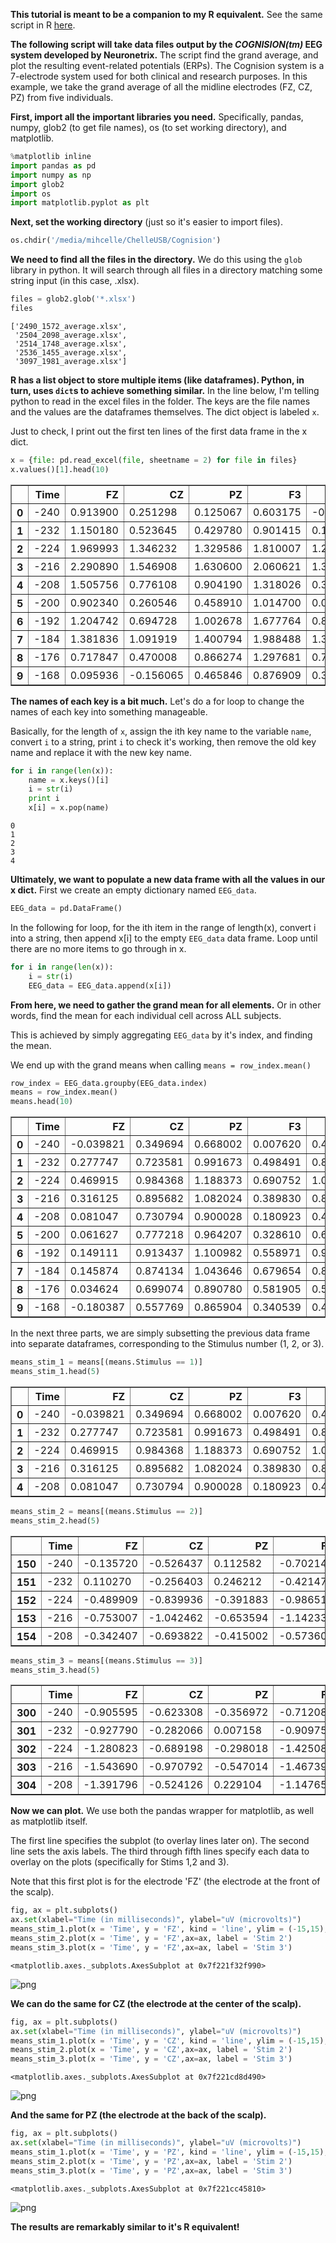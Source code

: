 
**This tutorial is meant to be a companion to my R equivalent.** See the same script in R [here](https://github.com/mjtat/Plotting-event-related-potentials-in-R/blob/master/Plotting%20Data%20for%20the%20Cognision%20EEG%20System%20in%20R.ipynb).

**The following script will take data files output by the *COGNISION(tm)* EEG system developed by Neuronetrix.** The script find the grand average, and plot the resulting event-related potentials (ERPs). The Cognision system is a 7-electrode system used for both clinical and research purposes. In this example, we take the grand average of all the midline electrodes (FZ, CZ, PZ) from five individuals.


**First, import all the important libraries you need.** Specifically, pandas, numpy, glob2 (to get file names), os (to set working directory), and matplotlib.


```python
%matplotlib inline
import pandas as pd
import numpy as np
import glob2
import os
import matplotlib.pyplot as plt
```

**Next, set the working directory** (just so it's easier to import files).


```python
os.chdir('/media/mihcelle/ChelleUSB/Cognision')
```

**We need to find all the files in the directory.** We do this using the `glob` library in python. It will search through all files in a directory matching some string input (in this case, .xlsx).


```python
files = glob2.glob('*.xlsx')
files
```




    ['2490_1572_average.xlsx',
     '2504_2098_average.xlsx',
     '2514_1748_average.xlsx',
     '2536_1455_average.xlsx',
     '3097_1981_average.xlsx']



**R has a list object to store multiple items (like dataframes). Python, in turn, uses `dict`s to achieve something similar.** In the line below, I'm telling python to read in the excel files in the folder. The keys are the file names and the values are the dataframes themselves. The dict object is labeled `x`.

Just to check, I print out the first ten lines of the first data frame in the x dict.


```python
x = {file: pd.read_excel(file, sheetname = 2) for file in files}
x.values()[1].head(10)
```




<div>
<table border="1" class="dataframe">
  <thead>
    <tr style="text-align: right;">
      <th></th>
      <th>Time</th>
      <th>FZ</th>
      <th>CZ</th>
      <th>PZ</th>
      <th>F3</th>
      <th>P3</th>
      <th>F4</th>
      <th>P4</th>
      <th>Stimulus</th>
    </tr>
  </thead>
  <tbody>
    <tr>
      <th>0</th>
      <td>-240</td>
      <td>0.913900</td>
      <td>0.251298</td>
      <td>0.125067</td>
      <td>0.603175</td>
      <td>-0.285071</td>
      <td>1.029497</td>
      <td>1.770241</td>
      <td>1</td>
    </tr>
    <tr>
      <th>1</th>
      <td>-232</td>
      <td>1.150180</td>
      <td>0.523645</td>
      <td>0.429780</td>
      <td>0.901415</td>
      <td>0.111195</td>
      <td>1.087295</td>
      <td>1.880752</td>
      <td>1</td>
    </tr>
    <tr>
      <th>2</th>
      <td>-224</td>
      <td>1.969993</td>
      <td>1.346232</td>
      <td>1.329586</td>
      <td>1.810007</td>
      <td>1.216764</td>
      <td>1.929303</td>
      <td>2.901241</td>
      <td>1</td>
    </tr>
    <tr>
      <th>3</th>
      <td>-216</td>
      <td>2.290890</td>
      <td>1.546908</td>
      <td>1.630600</td>
      <td>2.060621</td>
      <td>1.399869</td>
      <td>2.166045</td>
      <td>3.213815</td>
      <td>1</td>
    </tr>
    <tr>
      <th>4</th>
      <td>-208</td>
      <td>1.505756</td>
      <td>0.776108</td>
      <td>0.904190</td>
      <td>1.318026</td>
      <td>0.368282</td>
      <td>0.954127</td>
      <td>2.228467</td>
      <td>1</td>
    </tr>
    <tr>
      <th>5</th>
      <td>-200</td>
      <td>0.902340</td>
      <td>0.260546</td>
      <td>0.458910</td>
      <td>1.014700</td>
      <td>0.036751</td>
      <td>0.130615</td>
      <td>1.590835</td>
      <td>1</td>
    </tr>
    <tr>
      <th>6</th>
      <td>-192</td>
      <td>1.204742</td>
      <td>0.694728</td>
      <td>1.002678</td>
      <td>1.677764</td>
      <td>0.818648</td>
      <td>0.825584</td>
      <td>2.166508</td>
      <td>1</td>
    </tr>
    <tr>
      <th>7</th>
      <td>-184</td>
      <td>1.381836</td>
      <td>1.091919</td>
      <td>1.400794</td>
      <td>1.988488</td>
      <td>1.361028</td>
      <td>1.371201</td>
      <td>2.532719</td>
      <td>1</td>
    </tr>
    <tr>
      <th>8</th>
      <td>-176</td>
      <td>0.717847</td>
      <td>0.470008</td>
      <td>0.866274</td>
      <td>1.297681</td>
      <td>0.790442</td>
      <td>0.538441</td>
      <td>1.737874</td>
      <td>1</td>
    </tr>
    <tr>
      <th>9</th>
      <td>-168</td>
      <td>0.095936</td>
      <td>-0.156065</td>
      <td>0.465846</td>
      <td>0.876909</td>
      <td>0.382616</td>
      <td>-0.442745</td>
      <td>1.268089</td>
      <td>1</td>
    </tr>
  </tbody>
</table>
</div>



**The names of each key is a bit much.** Let's do a for loop to change the names of each key into something manageable.

Basically, for the length of `x`, assign the ith key name to the variable `name`, convert `i` to a string, print `i` to check it's working, then remove the old key name and replace it with the new key name.


```python
for i in range(len(x)):
    name = x.keys()[i]
    i = str(i)
    print i
    x[i] = x.pop(name)
```

    0
    1
    2
    3
    4


**Ultimately, we want to populate a new data frame with all the values in our x dict.** First we create an empty dictionary named `EEG_data`.


```python
EEG_data = pd.DataFrame()     
```

In the following for loop, for the ith item in the range of length(x), convert i into a string, then append x[i] to the empty `EEG_data` data frame. Loop until there are no more items to go through in x.


```python
for i in range(len(x)):
    i = str(i)
    EEG_data = EEG_data.append(x[i])
```

**From here, we need to gather the grand mean for all elements.** Or in other words, find the mean for each individual cell across ALL subjects.

This is achieved by simply aggregating `EEG_data` by it's index, and finding the mean.

We end up with the grand means when calling `means = row_index.mean()`


```python
row_index = EEG_data.groupby(EEG_data.index)
means = row_index.mean()
means.head(10)
```




<div>
<table border="1" class="dataframe">
  <thead>
    <tr style="text-align: right;">
      <th></th>
      <th>Time</th>
      <th>FZ</th>
      <th>CZ</th>
      <th>PZ</th>
      <th>F3</th>
      <th>P3</th>
      <th>F4</th>
      <th>P4</th>
      <th>Stimulus</th>
    </tr>
  </thead>
  <tbody>
    <tr>
      <th>0</th>
      <td>-240</td>
      <td>-0.039821</td>
      <td>0.349694</td>
      <td>0.668002</td>
      <td>0.007620</td>
      <td>0.441710</td>
      <td>-0.047589</td>
      <td>0.558231</td>
      <td>1</td>
    </tr>
    <tr>
      <th>1</th>
      <td>-232</td>
      <td>0.277747</td>
      <td>0.723581</td>
      <td>0.991673</td>
      <td>0.498491</td>
      <td>0.835016</td>
      <td>0.218099</td>
      <td>0.802094</td>
      <td>1</td>
    </tr>
    <tr>
      <th>2</th>
      <td>-224</td>
      <td>0.469915</td>
      <td>0.984368</td>
      <td>1.188373</td>
      <td>0.690752</td>
      <td>1.095063</td>
      <td>0.325650</td>
      <td>0.928789</td>
      <td>1</td>
    </tr>
    <tr>
      <th>3</th>
      <td>-216</td>
      <td>0.316125</td>
      <td>0.895682</td>
      <td>1.082024</td>
      <td>0.389830</td>
      <td>0.843432</td>
      <td>0.118593</td>
      <td>0.787853</td>
      <td>1</td>
    </tr>
    <tr>
      <th>4</th>
      <td>-208</td>
      <td>0.081047</td>
      <td>0.730794</td>
      <td>0.900028</td>
      <td>0.180923</td>
      <td>0.498306</td>
      <td>-0.141546</td>
      <td>0.632768</td>
      <td>1</td>
    </tr>
    <tr>
      <th>5</th>
      <td>-200</td>
      <td>0.061627</td>
      <td>0.777218</td>
      <td>0.964207</td>
      <td>0.328610</td>
      <td>0.639889</td>
      <td>-0.214696</td>
      <td>0.630456</td>
      <td>1</td>
    </tr>
    <tr>
      <th>6</th>
      <td>-192</td>
      <td>0.149111</td>
      <td>0.913437</td>
      <td>1.100982</td>
      <td>0.558971</td>
      <td>0.908166</td>
      <td>-0.123975</td>
      <td>0.630086</td>
      <td>1</td>
    </tr>
    <tr>
      <th>7</th>
      <td>-184</td>
      <td>0.145874</td>
      <td>0.874134</td>
      <td>1.043646</td>
      <td>0.679654</td>
      <td>0.844264</td>
      <td>-0.043150</td>
      <td>0.456044</td>
      <td>1</td>
    </tr>
    <tr>
      <th>8</th>
      <td>-176</td>
      <td>0.034624</td>
      <td>0.699074</td>
      <td>0.890780</td>
      <td>0.581905</td>
      <td>0.571825</td>
      <td>-0.101226</td>
      <td>0.276082</td>
      <td>1</td>
    </tr>
    <tr>
      <th>9</th>
      <td>-168</td>
      <td>-0.180387</td>
      <td>0.557769</td>
      <td>0.865904</td>
      <td>0.340539</td>
      <td>0.493220</td>
      <td>-0.281557</td>
      <td>0.320194</td>
      <td>1</td>
    </tr>
  </tbody>
</table>
</div>



In the next three parts, we are simply subsetting the previous data frame into separate dataframes, corresponding to the Stimulus number (1, 2, or 3).


```python
means_stim_1 = means[(means.Stimulus == 1)]
means_stim_1.head(5)
```




<div>
<table border="1" class="dataframe">
  <thead>
    <tr style="text-align: right;">
      <th></th>
      <th>Time</th>
      <th>FZ</th>
      <th>CZ</th>
      <th>PZ</th>
      <th>F3</th>
      <th>P3</th>
      <th>F4</th>
      <th>P4</th>
      <th>Stimulus</th>
    </tr>
  </thead>
  <tbody>
    <tr>
      <th>0</th>
      <td>-240</td>
      <td>-0.039821</td>
      <td>0.349694</td>
      <td>0.668002</td>
      <td>0.007620</td>
      <td>0.441710</td>
      <td>-0.047589</td>
      <td>0.558231</td>
      <td>1</td>
    </tr>
    <tr>
      <th>1</th>
      <td>-232</td>
      <td>0.277747</td>
      <td>0.723581</td>
      <td>0.991673</td>
      <td>0.498491</td>
      <td>0.835016</td>
      <td>0.218099</td>
      <td>0.802094</td>
      <td>1</td>
    </tr>
    <tr>
      <th>2</th>
      <td>-224</td>
      <td>0.469915</td>
      <td>0.984368</td>
      <td>1.188373</td>
      <td>0.690752</td>
      <td>1.095063</td>
      <td>0.325650</td>
      <td>0.928789</td>
      <td>1</td>
    </tr>
    <tr>
      <th>3</th>
      <td>-216</td>
      <td>0.316125</td>
      <td>0.895682</td>
      <td>1.082024</td>
      <td>0.389830</td>
      <td>0.843432</td>
      <td>0.118593</td>
      <td>0.787853</td>
      <td>1</td>
    </tr>
    <tr>
      <th>4</th>
      <td>-208</td>
      <td>0.081047</td>
      <td>0.730794</td>
      <td>0.900028</td>
      <td>0.180923</td>
      <td>0.498306</td>
      <td>-0.141546</td>
      <td>0.632768</td>
      <td>1</td>
    </tr>
  </tbody>
</table>
</div>




```python
means_stim_2 = means[(means.Stimulus == 2)]
means_stim_2.head(5)
```




<div>
<table border="1" class="dataframe">
  <thead>
    <tr style="text-align: right;">
      <th></th>
      <th>Time</th>
      <th>FZ</th>
      <th>CZ</th>
      <th>PZ</th>
      <th>F3</th>
      <th>P3</th>
      <th>F4</th>
      <th>P4</th>
      <th>Stimulus</th>
    </tr>
  </thead>
  <tbody>
    <tr>
      <th>150</th>
      <td>-240</td>
      <td>-0.135720</td>
      <td>-0.526437</td>
      <td>0.112582</td>
      <td>-0.702145</td>
      <td>0.118593</td>
      <td>-0.221724</td>
      <td>0.562485</td>
      <td>2</td>
    </tr>
    <tr>
      <th>151</th>
      <td>-232</td>
      <td>0.110270</td>
      <td>-0.256403</td>
      <td>0.246212</td>
      <td>-0.421475</td>
      <td>0.218931</td>
      <td>0.206909</td>
      <td>0.585605</td>
      <td>2</td>
    </tr>
    <tr>
      <th>152</th>
      <td>-224</td>
      <td>-0.489909</td>
      <td>-0.839936</td>
      <td>-0.391883</td>
      <td>-0.986513</td>
      <td>-0.307266</td>
      <td>-0.500081</td>
      <td>-0.251317</td>
      <td>2</td>
    </tr>
    <tr>
      <th>153</th>
      <td>-216</td>
      <td>-0.753007</td>
      <td>-1.042462</td>
      <td>-0.653594</td>
      <td>-1.142338</td>
      <td>-0.544008</td>
      <td>-1.054946</td>
      <td>-0.497307</td>
      <td>2</td>
    </tr>
    <tr>
      <th>154</th>
      <td>-208</td>
      <td>-0.342407</td>
      <td>-0.693822</td>
      <td>-0.415002</td>
      <td>-0.573601</td>
      <td>-0.163926</td>
      <td>-0.640647</td>
      <td>-0.268425</td>
      <td>2</td>
    </tr>
  </tbody>
</table>
</div>




```python
means_stim_3 = means[(means.Stimulus == 3)]
means_stim_3.head(5)
```




<div>
<table border="1" class="dataframe">
  <thead>
    <tr style="text-align: right;">
      <th></th>
      <th>Time</th>
      <th>FZ</th>
      <th>CZ</th>
      <th>PZ</th>
      <th>F3</th>
      <th>P3</th>
      <th>F4</th>
      <th>P4</th>
      <th>Stimulus</th>
    </tr>
  </thead>
  <tbody>
    <tr>
      <th>300</th>
      <td>-240</td>
      <td>-0.905595</td>
      <td>-0.623308</td>
      <td>-0.356972</td>
      <td>-0.712086</td>
      <td>-0.694053</td>
      <td>-1.458380</td>
      <td>-0.705150</td>
      <td>3</td>
    </tr>
    <tr>
      <th>301</th>
      <td>-232</td>
      <td>-0.927790</td>
      <td>-0.282066</td>
      <td>0.007158</td>
      <td>-0.909757</td>
      <td>0.080677</td>
      <td>-1.409135</td>
      <td>-0.542159</td>
      <td>3</td>
    </tr>
    <tr>
      <th>302</th>
      <td>-224</td>
      <td>-1.280823</td>
      <td>-0.689198</td>
      <td>-0.298018</td>
      <td>-1.425088</td>
      <td>-0.194674</td>
      <td>-1.459767</td>
      <td>-0.910450</td>
      <td>3</td>
    </tr>
    <tr>
      <th>303</th>
      <td>-216</td>
      <td>-1.543690</td>
      <td>-0.970792</td>
      <td>-0.547014</td>
      <td>-1.467396</td>
      <td>-0.571289</td>
      <td>-1.837769</td>
      <td>-1.075523</td>
      <td>3</td>
    </tr>
    <tr>
      <th>304</th>
      <td>-208</td>
      <td>-1.391796</td>
      <td>-0.524126</td>
      <td>0.229104</td>
      <td>-1.147655</td>
      <td>0.172924</td>
      <td>-1.834994</td>
      <td>-0.420088</td>
      <td>3</td>
    </tr>
  </tbody>
</table>
</div>



**Now we can plot.** We use both the pandas wrapper for matplotlib, as well as matplotlib itself.

The first line specifies the subplot (to overlay lines later on). The second line sets the axis labels. The third through fifth lines specify each data to overlay on the plots (specifically for Stims 1,2 and 3).

Note that this first plot is for the electrode 'FZ' (the electrode at the front of the scalp).


```python
fig, ax = plt.subplots()
ax.set(xlabel="Time (in milliseconds)", ylabel="uV (microvolts)")
means_stim_1.plot(x = 'Time', y = 'FZ', kind = 'line', ylim = (-15,15), xlim = (-200,1000), ax=ax, label = 'Stim 1', figsize = (7,5), title = 'FZ')
means_stim_2.plot(x = 'Time', y = 'FZ',ax=ax, label = 'Stim 2')
means_stim_3.plot(x = 'Time', y = 'FZ',ax=ax, label = 'Stim 3')

```




    <matplotlib.axes._subplots.AxesSubplot at 0x7f221f32f990>




![png](output_23_1.png)


**We can do the same for CZ (the electrode at the center of the scalp).**


```python
fig, ax = plt.subplots()
ax.set(xlabel="Time (in milliseconds)", ylabel="uV (microvolts)")
means_stim_1.plot(x = 'Time', y = 'CZ', kind = 'line', ylim = (-15,15), xlim = (-200,1000), ax=ax, label = 'Stim 1', figsize = (7,5), title = 'CZ')
means_stim_2.plot(x = 'Time', y = 'CZ',ax=ax, label = 'Stim 2')
means_stim_3.plot(x = 'Time', y = 'CZ',ax=ax, label = 'Stim 3')
```




    <matplotlib.axes._subplots.AxesSubplot at 0x7f221cd8d490>




![png](output_25_1.png)


**And the same for PZ (the electrode at the back of the scalp).**


```python
fig, ax = plt.subplots()
ax.set(xlabel="Time (in milliseconds)", ylabel="uV (microvolts)")
means_stim_1.plot(x = 'Time', y = 'PZ', kind = 'line', ylim = (-15,15), xlim = (-200,1000), ax=ax, label = 'Stim 1', figsize = (7,5), title = 'PZ')
means_stim_2.plot(x = 'Time', y = 'PZ',ax=ax, label = 'Stim 2')
means_stim_3.plot(x = 'Time', y = 'PZ',ax=ax, label = 'Stim 3')
```




    <matplotlib.axes._subplots.AxesSubplot at 0x7f221cc45810>




![png](output_27_1.png)


**The results are remarkably similar to it's R equivalent!**
